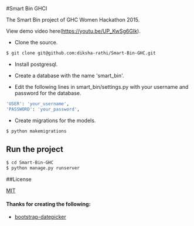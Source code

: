 #Smart Bin GHCI

The Smart Bin project of GHC Women Hackathon 2015.

View demo video here(https://youtu.be/UP_KwSg6GIk).

* Clone the source.

```sh
$ git clone git@github.com:diksha-rathi/Smart-Bin-GHC.git
```

* Install postgresql.

* Create a database with the name 'smart_bin'.

* Edit the following lines in smart_bin/settings.py with your username and password for the database.

```sh
'USER': 'your_username',
'PASSWORD': 'your_password',
```

* Create migrations for the models.

```sh
$ python makemigrations
```

## Run the project

```sh
$ cd Smart-Bin-GHC
$ python manage.py runserver
```

##License

[MIT](https://github.com/Diksha-Rathi/Smart-Bin-GHC/blob/master/LICENSE)

#### Thanks for creating the following:

* [bootstrap-datepicker](https://github.com/uxsolutions/bootstrap-datepicker)
